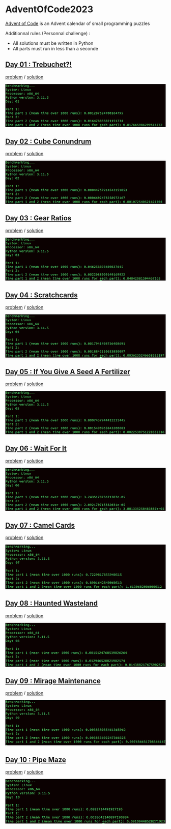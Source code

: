 # AdventOfCode2023
[Advent of Code](https://adventofcode.com/2023/about) is an Advent calendar of small programming puzzles

Additionnal rules (Personnal challenge) :
- All solutions must be written in Python
- All parts must run in less than a seconde



## [Day 01 : Trebuchet?!](https://adventofcode.com/2023/day/1)

[problem](https://adventofcode.com/2023/day/1) / [solution](./day01/)

![Benchmark day 01](benchmarks/day01.png)

## [Day 02 : Cube Conundrum](https://adventofcode.com/2023/day/2)

[problem](https://adventofcode.com/2023/day/2) / [solution](./day02/)

![Benchmark day 02](benchmarks/day02.png)

## [Day 03 : Gear Ratios](https://adventofcode.com/2023/day/3)

[problem](https://adventofcode.com/2023/day/3) / [solution](./day03/)

![Benchmark day 03](benchmarks/day03.png)

## [Day 04 : Scratchcards](https://adventofcode.com/2023/day/4)

[problem](https://adventofcode.com/2023/day/4) / [solution](./day04/)

![Benchmark day 04](benchmarks/day04.png)

## [Day 05 : If You Give A Seed A Fertilizer](https://adventofcode.com/2023/day/5)

[problem](https://adventofcode.com/2023/day/5) / [solution](./day05/)

![Benchmark day 05](benchmarks/day05.png)

## [Day 06 : Wait For It](https://adventofcode.com/2023/day/6)

[problem](https://adventofcode.com/2023/day/6) / [solution](./day06/)

![Benchmark day 06](benchmarks/day06.png)

## [Day 07 : Camel Cards](https://adventofcode.com/2023/day/7)

[problem](https://adventofcode.com/2023/day/7) / [solution](./day07/)

![Benchmark day 07](benchmarks/day07.png)

## [Day 08 : Haunted Wasteland](https://adventofcode.com/2023/day/8)

[problem](https://adventofcode.com/2023/day/8) / [solution](./day08/)

![Benchmark day 08](benchmarks/day08.png)

## [Day 09 : Mirage Maintenance](https://adventofcode.com/2023/day/9)

[problem](https://adventofcode.com/2023/day/9) / [solution](./day09/)

![Benchmark day 09](benchmarks/day09.png)

## [Day 10 : Pipe Maze](https://adventofcode.com/2023/day/10)

[problem](https://adventofcode.com/2023/day/10) / [solution](./day10/)

![Benchmark day 10](benchmarks/day10.png)